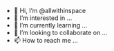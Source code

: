 - 👋 Hi, I’m @allwithinspace
- 👀 I’m interested in ...
- 🌱 I’m currently learning ...
- 💞️ I’m looking to collaborate on ...
- 📫 How to reach me ...

<!---
allwithinspace/allwithinspace is a ✨ special ✨ repository because its `README.md` (this file) appears on your GitHub profile.
You can click the Preview link to take a look at your changes.
--->

